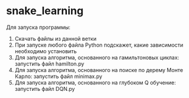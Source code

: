 # snake_learning
 
Для запуска программы:
1. Скачать файлы из данной ветки
2. При запуске любого файла Python подскажет, какие зависимости необходимо установить
3. Для запуска алгоритма, основанного на гамильтоновых циклах: запустить файл hamilton.py
4. Для запуска алгоритма, основанного на поиске по дерему Монте Карло: запустить файл minimax.py
5. Для запуска алгоритма, основанного на глубоком Q обучение: запустить файл DQN.py

